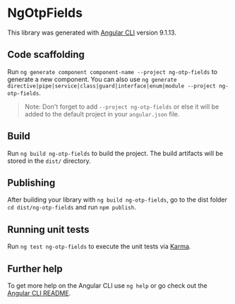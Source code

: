 # NgOtpFields

This library was generated with [Angular CLI](https://github.com/angular/angular-cli) version 9.1.13.

## Code scaffolding

Run `ng generate component component-name --project ng-otp-fields` to generate a new component. You can also use `ng generate directive|pipe|service|class|guard|interface|enum|module --project ng-otp-fields`.
> Note: Don't forget to add `--project ng-otp-fields` or else it will be added to the default project in your `angular.json` file. 

## Build

Run `ng build ng-otp-fields` to build the project. The build artifacts will be stored in the `dist/` directory.

## Publishing

After building your library with `ng build ng-otp-fields`, go to the dist folder `cd dist/ng-otp-fields` and run `npm publish`.

## Running unit tests

Run `ng test ng-otp-fields` to execute the unit tests via [Karma](https://karma-runner.github.io).

## Further help

To get more help on the Angular CLI use `ng help` or go check out the [Angular CLI README](https://github.com/angular/angular-cli/blob/master/README.md).
